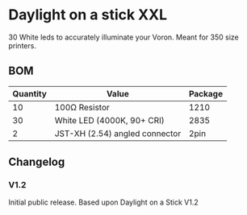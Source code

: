 # Daylight on a stick XXL

30 White leds to accurately illuminate your Voron. 
Meant for 350 size printers.

## BOM
| Quantity | Value                         | Package |
|----------|-------------------------------|---------|
|       10 | 100Ω Resistor                 | 1210    |
|       30 | White LED (4000K, 90+ CRI)    | 2835    |
|        2 | JST-XH (2.54) angled connector| 2pin    |

## Changelog

### V1.2
Initial public release. Based upon Daylight on a Stick V1.2
